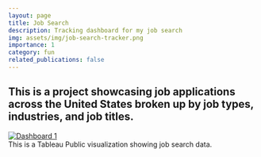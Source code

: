 ```yaml
---
layout: page
title: Job Search
description: Tracking dashboard for my job search
img: assets/img/job-search-tracker.png
importance: 1
category: fun
related_publications: false
---
```


## This is a project showcasing job applications across the United States broken up by job types, industries, and job titles.

<!-- Tableau Public Visualization -->
<div class="row justify-content-center">
    <div class="col-12 col-lg-10 mt-3 mt-md-0">
        <div class="tableau-container d-flex justify-content-center">
            <div class='tableauPlaceholder' id='viz1724289726412' style='position: relative'>
                <noscript>
                    <a href='#'><img alt='Dashboard 1 ' src='https://public.tableau.com/static/images/Jo/JobSearch_17049549145600/Dashboard1/1_rss.png' style='border: none' /></a>
                </noscript>
                <object class='tableauViz' style='display:none;'>
                    <param name='host_url' value='https%3A%2F%2Fpublic.tableau.com%2F' />
                    <param name='embed_code_version' value='3' />
                    <param name='site_root' value='' />
                    <param name='name' value='JobSearch_17049549145600/Dashboard1' />
                    <param name='tabs' value='no' />
                    <param name='toolbar' value='yes' />
                    <param name='static_image' value='https://public.tableau.com/static/images/Jo/JobSearch_17049549145600/Dashboard1/1.png' />
                    <param name='animate_transition' value='yes' />
                    <param name='display_static_image' value='yes' />
                    <param name='display_spinner' value='yes' />
                    <param name='display_overlay' value='yes' />
                    <param name='display_count' value='yes' />
                    <param name='language' value='en-US' />
                </object>
            </div>
        </div>
    </div>
</div>
<div class="caption text-center">
    This is a Tableau Public visualization showing job search data.
</div>

<style>
    .tableau-container {
        width: 100%;
        max-width: 800px; /* Adjust this value as needed */
        margin: 0 auto;
    }
</style>

<script type='text/javascript'>
    var divElement = document.getElementById('viz1724289726412');
    var vizElement = divElement.getElementsByTagName('object')[0];
    if ( divElement.offsetWidth > 800 ) {
        vizElement.style.width='800px';
        vizElement.style.height='627px';
    } else if ( divElement.offsetWidth > 500 ) {
        vizElement.style.width='800px';
        vizElement.style.height='627px';
    } else {
        vizElement.style.width='100%';
        vizElement.style.height='727px';
    }
    var scriptElement = document.createElement('script');
    scriptElement.src = 'https://public.tableau.com/javascripts/api/viz_v1.js';
    vizElement.parentNode.insertBefore(scriptElement, vizElement);
</script>
